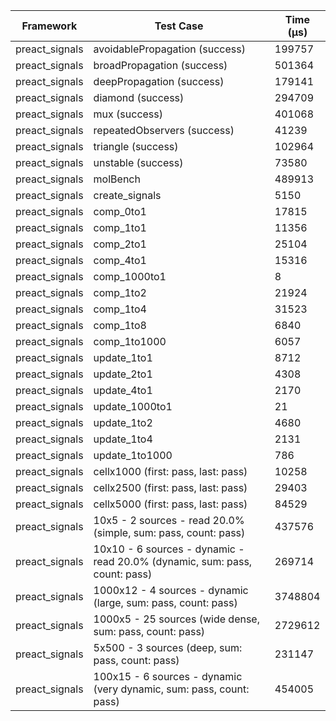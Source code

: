 | Framework | Test Case | Time (μs) |
| --- | --- | --- |
| preact_signals | avoidablePropagation (success) | 199757 |
| preact_signals | broadPropagation (success) | 501364 |
| preact_signals | deepPropagation (success) | 179141 |
| preact_signals | diamond (success) | 294709 |
| preact_signals | mux (success) | 401068 |
| preact_signals | repeatedObservers (success) | 41239 |
| preact_signals | triangle (success) | 102964 |
| preact_signals | unstable (success) | 73580 |
| preact_signals | molBench | 489913 |
| preact_signals | create_signals | 5150 |
| preact_signals | comp_0to1 | 17815 |
| preact_signals | comp_1to1 | 11356 |
| preact_signals | comp_2to1 | 25104 |
| preact_signals | comp_4to1 | 15316 |
| preact_signals | comp_1000to1 | 8 |
| preact_signals | comp_1to2 | 21924 |
| preact_signals | comp_1to4 | 31523 |
| preact_signals | comp_1to8 | 6840 |
| preact_signals | comp_1to1000 | 6057 |
| preact_signals | update_1to1 | 8712 |
| preact_signals | update_2to1 | 4308 |
| preact_signals | update_4to1 | 2170 |
| preact_signals | update_1000to1 | 21 |
| preact_signals | update_1to2 | 4680 |
| preact_signals | update_1to4 | 2131 |
| preact_signals | update_1to1000 | 786 |
| preact_signals | cellx1000 (first: pass, last: pass) | 10258 |
| preact_signals | cellx2500 (first: pass, last: pass) | 29403 |
| preact_signals | cellx5000 (first: pass, last: pass) | 84529 |
| preact_signals | 10x5 - 2 sources - read 20.0% (simple, sum: pass, count: pass) | 437576 |
| preact_signals | 10x10 - 6 sources - dynamic - read 20.0% (dynamic, sum: pass, count: pass) | 269714 |
| preact_signals | 1000x12 - 4 sources - dynamic (large, sum: pass, count: pass) | 3748804 |
| preact_signals | 1000x5 - 25 sources (wide dense, sum: pass, count: pass) | 2729612 |
| preact_signals | 5x500 - 3 sources (deep, sum: pass, count: pass) | 231147 |
| preact_signals | 100x15 - 6 sources - dynamic (very dynamic, sum: pass, count: pass) | 454005 |
